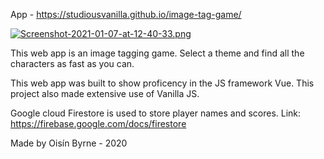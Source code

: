 App - https://studiousvanilla.github.io/image-tag-game/

[![Screenshot-2021-01-07-at-12-40-33.png](https://i.postimg.cc/GhsC6CTV/Screenshot-2021-01-07-at-12-40-33.png)](https://postimg.cc/GHrVs6Qx)

This web app is an image tagging game. Select a theme and find all the characters as fast as you can.

This web app was built to show proficency in the JS framework Vue. 
This project also made extensive use of Vanilla JS.

Google cloud Firestore is used to store player names and scores.
Link: https://firebase.google.com/docs/firestore

Made by Oisín Byrne - 2020
